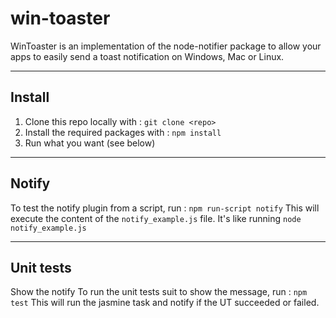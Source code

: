 # win-toaster
WinToaster is an implementation of the node-notifier package to allow your apps to easily send a toast notification on Windows, Mac or Linux.

---

## Install
1. Clone this repo locally with :
`git clone <repo>`
2. Install the required packages with :
`npm install`
3. Run what you want (see below)

---

## Notify
To test the notify plugin from a script, run : 
`npm run-script notify`
This will execute the content of the `notify_example.js` file. It's like running `node notify_example.js`

---

## Unit tests
Show the notify To run the unit tests suit to show the message, run :
`npm test`
This will run the jasmine task and notify if the UT succeeded or failed.